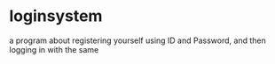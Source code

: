 # loginsystem
a program about registering yourself  using ID and Password, and then logging in with the same
